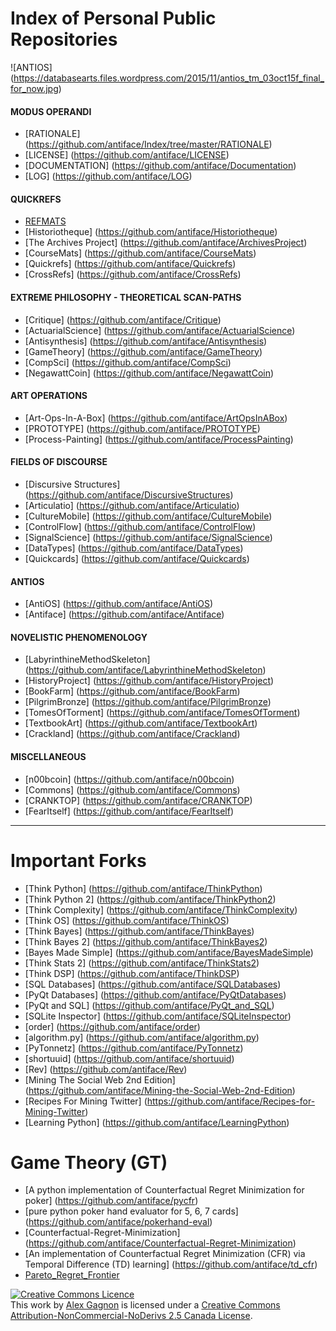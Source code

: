 Index of Personal Public Repositories
=====================================

![ANTIOS] (https://databasearts.files.wordpress.com/2015/11/antios_tm_03oct15f_final_for_now.jpg)

#### MODUS OPERANDI
  * [RATIONALE] (https://github.com/antiface/Index/tree/master/RATIONALE)
  * [LICENSE] (https://github.com/antiface/LICENSE)
  * [DOCUMENTATION] (https://github.com/antiface/Documentation)
  * [LOG] (https://github.com/antiface/LOG)

#### QUICKREFS
  * [REFMATS](https://github.com/antiface/Refmats)
  * [Historiotheque] (https://github.com/antiface/Historiotheque)
  * [The Archives Project] (https://github.com/antiface/ArchivesProject)
  * [CourseMats] (https://github.com/antiface/CourseMats)
  * [Quickrefs] (https://github.com/antiface/Quickrefs)
  * [CrossRefs] (https://github.com/antiface/CrossRefs)

#### EXTREME PHILOSOPHY - THEORETICAL SCAN-PATHS
  * [Critique] (https://github.com/antiface/Critique)
  * [ActuarialScience] (https://github.com/antiface/ActuarialScience)
  * [Antisynthesis] (https://github.com/antiface/Antisynthesis)
  * [GameTheory] (https://github.com/antiface/GameTheory)
  * [CompSci] (https://github.com/antiface/CompSci)
  * [NegawattCoin] (https://github.com/antiface/NegawattCoin)

#### ART OPERATIONS
  * [Art-Ops-In-A-Box] (https://github.com/antiface/ArtOpsInABox)
  * [PROTOTYPE] (https://github.com/antiface/PROTOTYPE)
  * [Process-Painting] (https://github.com/antiface/ProcessPainting)

#### FIELDS OF DISCOURSE
  * [Discursive Structures] (https://github.com/antiface/DiscursiveStructures)
  * [Articulatio] (https://github.com/antiface/Articulatio)
  * [CultureMobile] (https://github.com/antiface/CultureMobile)
  * [ControlFlow] (https://github.com/antiface/ControlFlow)
  * [SignalScience] (https://github.com/antiface/SignalScience)
  * [DataTypes] (https://github.com/antiface/DataTypes)
  * [Quickcards] (https://github.com/antiface/Quickcards)

#### ANTIOS
  * [AntiOS] (https://github.com/antiface/AntiOS)
  * [Antiface] (https://github.com/antiface/Antiface)

#### NOVELISTIC PHENOMENOLOGY
  * [LabyrinthineMethodSkeleton] (https://github.com/antiface/LabyrinthineMethodSkeleton)
  * [HistoryProject] (https://github.com/antiface/HistoryProject)
  * [BookFarm] (https://github.com/antiface/BookFarm)
  * [PilgrimBronze] (https://github.com/antiface/PilgrimBronze)
  * [TomesOfTorment] (https://github.com/antiface/TomesOfTorment)
  * [TextbookArt] (https://github.com/antiface/TextbookArt)
  * [Crackland] (https://github.com/antiface/Crackland)

#### MISCELLANEOUS
  * [n00bcoin] (https://github.com/antiface/n00bcoin)
  * [Commons] (https://github.com/antiface/Commons)
  * [CRANKTOP] (https://github.com/antiface/CRANKTOP)
  * [FearItself] (https://github.com/antiface/FearItself)

- - - - -

Important Forks
===============
* [Think Python] (https://github.com/antiface/ThinkPython)
* [Think Python 2] (https://github.com/antiface/ThinkPython2)
* [Think Complexity] (https://github.com/antiface/ThinkComplexity)
* [Think OS] (https://github.com/antiface/ThinkOS)
* [Think Bayes] (https://github.com/antiface/ThinkBayes)
* [Think Bayes 2] (https://github.com/antiface/ThinkBayes2)
* [Bayes Made Simple] (https://github.com/antiface/BayesMadeSimple)
* [Think Stats 2] (https://github.com/antiface/ThinkStats2)
* [Think DSP] (https://github.com/antiface/ThinkDSP)
* [SQL Databases] (https://github.com/antiface/SQLDatabases)
* [PyQt Databases] (https://github.com/antiface/PyQtDatabases)
* [PyQt and SQL] (https://github.com/antiface/PyQt_and_SQL)
* [SQLite Inspector] (https://github.com/antiface/SQLiteInspector)
* [order] (https://github.com/antiface/order)
* [algorithm.py] (https://github.com/antiface/algorithm.py)
* [PyTonnetz] (https://github.com/antiface/PyTonnetz)
* [shortuuid] (https://github.com/antiface/shortuuid)
* [Rev] (https://github.com/antiface/Rev)
* [Mining The Social Web 2nd Edition] (https://github.com/antiface/Mining-the-Social-Web-2nd-Edition)
* [Recipes For Mining Twitter] (https://github.com/antiface/Recipes-for-Mining-Twitter)
* [Learning Python] (https://github.com/antiface/LearningPython)

Game Theory (GT)
================
* [A python implementation of Counterfactual Regret Minimization for poker] (https://github.com/antiface/pycfr)
* [pure python poker hand evaluator for 5, 6, 7 cards] (https://github.com/antiface/pokerhand-eval)
* [Counterfactual-Regret-Minimization] (https://github.com/antiface/Counterfactual-Regret-Minimization)
* [An implementation of Counterfactual Regret Minimization (CFR) via Temporal Difference (TD) learning] (https://github.com/antiface/td_cfr)
* [Pareto_Regret_Frontier](https://github.com/antiface/Pareto_Regret_Frontier)

<a rel="license" href="http://creativecommons.org/licenses/by-nc-nd/2.5/ca/deed.en_GB"><img alt="Creative Commons Licence" style="border-width:0" src="http://i.creativecommons.org/l/by-nc-nd/2.5/ca/80x15.png" /></a><br />This work by <a xmlns:cc="http://creativecommons.org/ns#" href="http://alexgagnon.com" property="cc:attributionName" rel="cc:attributionURL">Alex Gagnon</a> is licensed under a <a rel="license" href="http://creativecommons.org/licenses/by-nc-nd/2.5/ca/deed.en_GB">Creative Commons Attribution-NonCommercial-NoDerivs 2.5 Canada License</a>.
